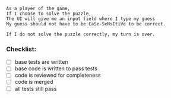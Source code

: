 ```
As a player of the game,
If I choose to solve the puzzle,
The UI will give me an input field where I type my guess
My guess should not have to be CaSe-SeNsItiVe to be correct.

If I do not solve the puzzle correctly, my turn is over.
```

### Checklist:

- [ ] base tests are written
- [ ] base code is written to pass tests
- [ ] code is reviewed for completeness
- [ ] code is merged
- [ ] all tests still pass
